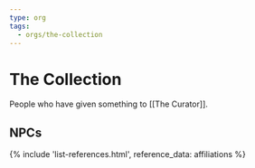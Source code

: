 ```yaml
---
type: org
tags:
  - orgs/the-collection
---
```


# The Collection

People who have given something to [[The Curator]].

## NPCs
{% include 'list-references.html', reference_data: affiliations %}
